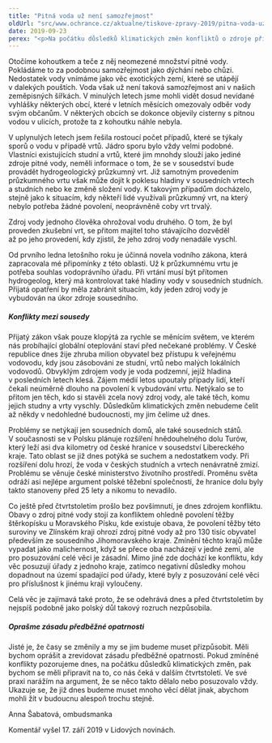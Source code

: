 ```yaml
---
title: "Pitná voda už není samozřejmost"
oldUrl: "src/www.ochrance.cz/aktualne/tiskove-zpravy-2019/pitna-voda-uz-neni-samozrejmost"
date: 2019-09-23
perex: "<p>Na počátku důsledků klimatických změn konfliktů o zdroje přibývá. Měli bychom se připravit na další dekády</p>"
---
```


<!-- imported from the old website -->

<p>Otočíme kohoutkem a teče z něj neomezené množství pitné vody. Pokládáme to za podobnou samozřejmost jako dýchání nebo chůzi. Nedostatek vody vnímáme jako věc exotických zemí, které se utápějí v dalekých pouštích. Voda však už není taková samozřejmost ani v našich zeměpisných šířkách. V minulých letech jsme mohli vidět dosud nevídané vyhlášky některých obcí, které v letních měsících omezovaly odběr vody svým občanům. V některých obcích se dokonce objevily cisterny s pitnou vodou v ulicích, protože ta z kohoutku náhle nebyla.</p> <p>V uplynulých letech jsem řešila rostoucí počet případů, které se týkaly sporů o vodu v případě vrtů. Jádro sporu bylo vždy velmi podobné. Vlastníci existujících studní a vrtů, které jim mnohdy slouží jako jediné zdroje pitné vody, neměli informace o tom, že se v sousedství bude provádět hydrogeologický průzkumný vrt. Již samotným provedením průzkumného vrtu však může dojít k poklesu hladiny v sousedních vrtech a studních nebo ke změně složení vody. K takovým případům docházelo, stejně jako k situacím, kdy někteří lidé využívali průzkumný vrt, na který nebylo potřeba žádné povolení, neoprávněně coby vrt trvalý.</p> <p>Zdroj vody jednoho člověka ohrožoval vodu druhého. O tom, že byl proveden zkušební vrt, se přitom majitel toho stávajícího dozvěděl až po jeho provedení, kdy zjistil, že jeho zdroj vody nenadále vyschl.</p> <p>Od prvního ledna letošního roku je účinná novela vodního zákona, která zapracovala mé připomínky z této oblasti. Už k průzkumnému vrtu je potřeba souhlas vodoprávního úřadu. Při vrtání musí být přítomen hydrogeolog, který má kontrolovat také hladiny vody v sousedních studních. Přijatá opatření by měla zabránit situacím, kdy jeden zdroj vody je vybudován na úkor zdroje sousedního.</p> <h5>Konflikty mezi sousedy</h5> <p>Přijatý zákon však pouze klopýtá za rychle se měnícím světem, ve kterém nás probíhající globální oteplování staví před nečekané problémy. V České republice dnes žije zhruba milion obyvatel bez přístupu k veřejnému vodovodu, kdy jsou zásobováni ze studní, vrtů nebo malých lokálních vodovodů. Obvyklým zdrojem vody je voda podzemní, jejíž hladina v posledních letech klesá. Zájem médií letos upoutaly případy lidí, kteří čekali neúměrně dlouho na povolení k vybudování vrtu. Netýkalo se to přitom jen těch, kdo si stavěli zcela nový zdroj vody, ale také těch, komu jejich studny a vrty vyschly. Důsledkům klimatických změn nebudeme čelit až někdy v nedohledné budoucnosti, my jim čelíme už dnes.</p> <p>Problémy se netýkají jen sousedních domů, ale také sousedních států. V současnosti se v Polsku plánuje rozšíření hnědouhelného dolu Turów, který leží asi dva kilometry od české hranice v sousedství Libereckého kraje. Tato oblast se již dnes potýká se suchem a nedostatkem vody. Při rozšíření dolu hrozí, že voda v českých studních a vrtech nenávratně zmizí. Problému se věnuje české ministerstvo životního prostředí. Proměnu světa odráží asi nejlépe argument polské těžební společnosti, že hranice dolu byly takto stanoveny před 25 lety a nikomu to nevadilo.</p> <p>Co ještě před čtvrtstoletím prošlo bez povšimnutí, je dnes zdrojem konfliktu. Obavy o zdroj pitné vody stojí za konfliktem ohledně povolení těžby štěrkopísku u Moravského Písku, kde existuje obava, že povolení těžby této suroviny ve Zlínském kraji ohrozí zdroj pitné vody až pro 130 tisíc obyvatel především ze sousedního Jihomoravského kraje. Zmínění těchto krajů může vypadat jako malichernost, když se přece oba nacházejí v jedné zemi, ale pro posuzování celé věci je zásadní. Mimo jiné zde dochází ke konfliktu, kdy věc posuzují úřady z jednoho kraje, zatímco negativní důsledky mohou dopadnout na území spadající pod úřady, které byly z posuzování celé věci pro příslušnost k jinému kraji vyloučeny.</p> <p>Celá věc je zajímavá také proto, že se odehrává dnes a před čtvrtstoletím by nejspíš podobně jako polský důl takový rozruch nezpůsobila.</p> <h5>Oprašme zásadu předběžné opatrnosti</h5> <p>Jisté je, že časy se změnily a my se jim budeme muset přizpůsobit. Měli bychom oprášit a zrevidovat zásadu předběžné opatrnosti. Pokud zmíněné konflikty pozorujeme dnes, na počátku důsledků klimatických změn, pak bychom se měli připravit na to, co nás čeká v dalším čtvrtstoletí. Ve své praxi narážím na argument, že se něco takto dělalo nebo posuzovalo vždy. Ukazuje se, že již dnes budeme muset mnoho věcí dělat jinak, abychom mohli žít v budoucnu alespoň trochu stejně.</p><p>Anna Šabatová, ombudsmanka</p><p>Komentář vyšel 17. září 2019 v Lidových novinách.</p>
